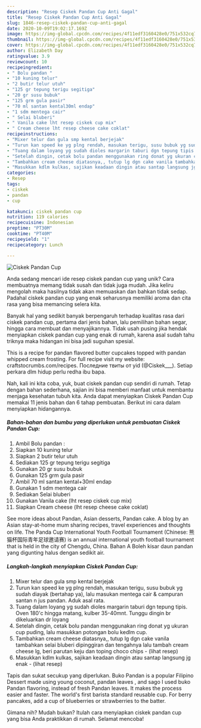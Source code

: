 ```yaml
---
description: "Resep Ciskek Pandan Cup Anti Gagal"
title: "Resep Ciskek Pandan Cup Anti Gagal"
slug: 1846-resep-ciskek-pandan-cup-anti-gagal
date: 2020-10-09T19:02:17.169Z
image: https://img-global.cpcdn.com/recipes/4f11edf3160428e0/751x532cq70/ciskek-pandan-cup-foto-resep-utama.jpg
thumbnail: https://img-global.cpcdn.com/recipes/4f11edf3160428e0/751x532cq70/ciskek-pandan-cup-foto-resep-utama.jpg
cover: https://img-global.cpcdn.com/recipes/4f11edf3160428e0/751x532cq70/ciskek-pandan-cup-foto-resep-utama.jpg
author: Elizabeth Day
ratingvalue: 3.9
reviewcount: 10
recipeingredient:
- " Bolu pandan "
- "10 kuning telur"
- "2 butir telur utuh"
- "125 gr tepung terigu segitiga"
- "20 gr susu bubuk"
- "125 grm gula pasir"
- "70 ml santan kental30ml endap"
- "1 sdm mentega cair"
- " Selai bluberi"
- " Vanila cake lht resep ciskek cup mix"
- " Cream cheese lht resep cheese cake coklat"
recipeinstructions:
- "Mixer telur dan gula smp kental berjejak"
- "Turun kan speed ke yg plng rendah, masukan terigu, susu bubuk yg sudah diayak (bertahap ya), lalu masukan mentega cair &amp; campuran santan n jus pandan. Aduk asal rata."
- "Tuang dalam loyang yg sudah dioles margarin taburi dgn tepung tipis. Oven 180&#39;c hingga matang, kulber 35-40mnt. Tunggu dingin br dikeluarkan dr loyang"
- "Setelah dingin, cetak bolu pandan menggunakan ring donat yg ukuran cup puding, lalu masukkan potongan bolu kedlm cup."
- "Tambahkan cream cheese diatasnya,, tutup lg dgn cake vanila tambahkan selai bluberi dipinggiran dan tengahnya lalu tambah cream cheese lg, beri parutan keju dan toping choco chips             (lihat resep)"
- "Masukkan kdlm kulkas, sajikan keadaan dingin atau santap langsung jg enak             (lihat resep)"
categories:
- Resep
tags:
- ciskek
- pandan
- cup

katakunci: ciskek pandan cup 
nutrition: 119 calories
recipecuisine: Indonesian
preptime: "PT30M"
cooktime: "PT40M"
recipeyield: "1"
recipecategory: Lunch

---
```



![Ciskek Pandan Cup](https://img-global.cpcdn.com/recipes/4f11edf3160428e0/751x532cq70/ciskek-pandan-cup-foto-resep-utama.jpg)

Anda sedang mencari ide resep ciskek pandan cup yang unik? Cara membuatnya memang tidak susah dan tidak juga mudah. Jika keliru mengolah maka hasilnya tidak akan memuaskan dan bahkan tidak sedap. Padahal ciskek pandan cup yang enak seharusnya memiliki aroma dan cita rasa yang bisa memancing selera kita.

Banyak hal yang sedikit banyak berpengaruh terhadap kualitas rasa dari ciskek pandan cup, pertama dari jenis bahan, lalu pemilihan bahan segar, hingga cara membuat dan menyajikannya. Tidak usah pusing jika hendak menyiapkan ciskek pandan cup yang enak di rumah, karena asal sudah tahu triknya maka hidangan ini bisa jadi suguhan spesial.

This is a recipe for pandan flavored butter cupcakes topped with pandan whipped cream frosting. For full recipe visit my website: craftstocrumbs.com/recipes. Последние твиты от yid (@Ciskek___). Setiap perkara dlm hidup perlu redha ibu bapa.


Nah, kali ini kita coba, yuk, buat ciskek pandan cup sendiri di rumah. Tetap dengan bahan sederhana, sajian ini bisa memberi manfaat untuk membantu menjaga kesehatan tubuh kita. Anda dapat menyiapkan Ciskek Pandan Cup memakai 11 jenis bahan dan 6 tahap pembuatan. Berikut ini cara dalam menyiapkan hidangannya.

<!--inarticleads1-->

##### Bahan-bahan dan bumbu yang diperlukan untuk pembuatan Ciskek Pandan Cup:

1. Ambil  Bolu pandan :
1. Siapkan 10 kuning telur
1. Siapkan 2 butir telur utuh
1. Sediakan 125 gr tepung terigu segitiga
1. Gunakan 20 gr susu bubuk
1. Gunakan 125 grm gula pasir
1. Ambil 70 ml santan kental+30ml endap
1. Gunakan 1 sdm mentega cair
1. Sediakan  Selai bluberi
1. Gunakan  Vanila cake (lht resep ciskek cup mix)
1. Siapkan  Cream cheese (lht resep cheese cake coklat)


See more ideas about Pandan, Asian desserts, Pandan cake. A blog by an Asian stay-at-home mum sharing recipes, travel experiences and thoughts on life. The Panda Cup International Youth Football Tournament (Chinese: 熊猫杯国际青年足球邀请赛) is an annual international youth football tournament that is held in the city of Chengdu, China. Bahan A Boleh kisar daun pandan yang digunting halus dengan sedikit air. 

<!--inarticleads2-->

##### Langkah-langkah menyiapkan Ciskek Pandan Cup:

1. Mixer telur dan gula smp kental berjejak
1. Turun kan speed ke yg plng rendah, masukan terigu, susu bubuk yg sudah diayak (bertahap ya), lalu masukan mentega cair &amp; campuran santan n jus pandan. Aduk asal rata.
1. Tuang dalam loyang yg sudah dioles margarin taburi dgn tepung tipis. Oven 180&#39;c hingga matang, kulber 35-40mnt. Tunggu dingin br dikeluarkan dr loyang
1. Setelah dingin, cetak bolu pandan menggunakan ring donat yg ukuran cup puding, lalu masukkan potongan bolu kedlm cup.
1. Tambahkan cream cheese diatasnya,, tutup lg dgn cake vanila tambahkan selai bluberi dipinggiran dan tengahnya lalu tambah cream cheese lg, beri parutan keju dan toping choco chips -             (lihat resep)
1. Masukkan kdlm kulkas, sajikan keadaan dingin atau santap langsung jg enak -             (lihat resep)


Tapis dan sukat secukup yang diperlukan. Buko Pandan is a popular Filipino Dessert made using young coconut, pandan leaves , and sago I used buko Pandan flavoring, instead of fresh Pandan leaves. It makes the process easier and faster. The world&#39;s first barista standard reusable cup. For berry pancakes, add a cup of blueberries or strawberries to the batter. 

Gimana nih? Mudah bukan? Itulah cara menyiapkan ciskek pandan cup yang bisa Anda praktikkan di rumah. Selamat mencoba!
